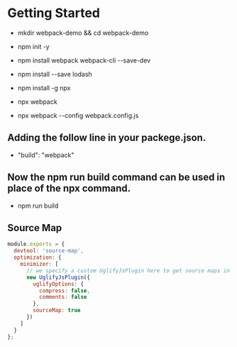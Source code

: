 # Getting Started

- mkdir webpack-demo && cd webpack-demo
- npm init -y
- npm install webpack webpack-cli --save-dev
- npm install --save lodash

- npm install -g npx
- npx webpack

- npx webpack --config webpack.config.js

## Adding the follow line in your packege.json.

- "build": "webpack"

##  Now the npm run build command can be used in place of the npx command.

- npm run build

## Source Map

```javascript
module.exports = {
  devtool: 'source-map',
  optimization: {
    minimizer: [
      // we specify a custom UglifyJsPlugin here to get source maps in production
      new UglifyJsPlugin({
        uglifyOptions: {
          compress: false,
          comments: false
        },
        sourceMap: true
      })
    ]
  }
};
```
